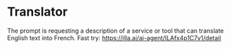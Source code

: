 # Translator
The prompt is requesting a description of a service or tool that can translate English text into French.
Fast try: https://illa.ai/ai-agent/ILAfx4p1C7v1/detail
